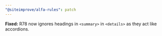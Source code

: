 ```yaml
---
"@siteimprove/alfa-rules": patch
---
```


**Fixed:** R78 now ignores headings in `<summary>` in `<details>` as they act like accordions.
